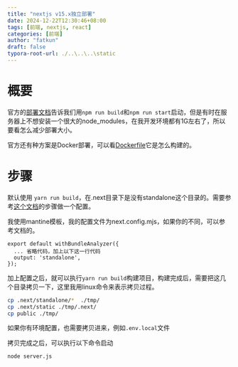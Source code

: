 ```yaml
---
title: "nextjs v15.x独立部署"
date: 2024-12-22T12:30:46+08:00
tags: [前端, nextjs, react]
categories: [前端]
author: "fatkun"
draft: false
typora-root-url: ./..\..\..\static
---
```


# 概要

官方的[部署文档](https://github.com/vercel/next.js/blob/canary/examples/with-docker/Dockerfile)告诉我们用`npm run build`和`npm run start`启动，但是有时在服务器上不想安装一个很大的node_modules，在我开发环境都有1G左右了，所以要看怎么减少部署大小。

官方还有种方案是Docker部署，可以看[Dockerfile](https://github.com/vercel/next.js/blob/canary/examples/with-docker/Dockerfile)它是怎么构建的。

# 步骤

默认使用 `yarn run build`，在.next目录下是没有standalone这个目录的。需要参考[这个文档](https://nextjs.org/docs/pages/api-reference/config/next-config-js/output)的步骤做一个配置。

我使用mantine模板，我的配置文件为next.config.mjs，如果你的不同，可以参考文档的。

```
export default withBundleAnalyzer({
  ... 省略代码，加上以下这一行代码
  output: 'standalone',
});
```

加上配置之后，就可以执行`yarn run build`构建项目，构建完成后，需要把这几个目录拷贝一下，这里我用linux命令来表示拷贝过程。

```bash
cp .next/standalone/*  ./tmp/
cp .next/static ./tmp/.next/
cp public ./tmp/
```

如果你有环境配置，也需要拷贝进来，例如`.env.local`文件

拷贝完成之后，可以执行以下命令启动

```bash
node server.js
```


